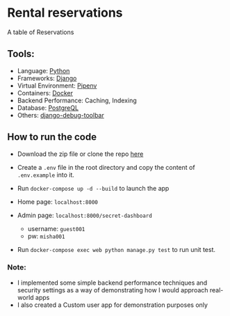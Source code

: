 # Rental reservations
A table of Reservations


## Tools:

- Language: [Python](https://www.python.org/)
- Frameworks: [Django](https://www.djangoproject.com/)
- Virtual Environment: [Pipenv](https://pipenv.pypa.io/en/latest/)
- Containers: [Docker](https://www.docker.com/)
- Backend Performance: Caching, Indexing
- Database: [PostgreQL](https://www.postgresql.org/) 
- Others: [django-debug-toolbar](https://django-debug-toolbar.readthedocs.io/en/latest/index.html)

## How to run the code

- Download the zip file or clone the repo [here](https://github.com/bezalel001/rental-reservations.git)
- Create a `.env` file in the root directory and copy the content of `.env.example` into it.
- Run  `docker-compose up -d --build` to launch the app
- Home page:  `localhost:8000`
- Admin page:  `localhost:8000/secret-dashboard`
  - username: `guest001`
  - pw: `misha001`

- Run `docker-compose exec web python manage.py test` to run unit test.



### Note:

- I implemented some simple backend performance techniques and security settings as a way of demonstrating how I would approach real-world apps
- I also created a Custom user app for demonstration purposes only


